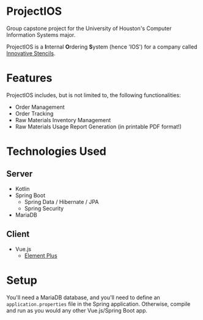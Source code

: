 # ProjectIOS
Group capstone project for the University of Houston's Computer Information Systems major.

ProjectIOS is a **I**nternal **O**rdering **S**ystem (hence 'IOS') for a company called [Innovative Stencils](https://www.innovativestencils.com/).

# Features
ProjectIOS includes, but is not limited to, the following functionalities:
 - Order Management
 - Order Tracking
 - Raw Materials Inventory Management
 - Raw Materials Usage Report Generation (in printable PDF format!)

# Technologies Used
## Server
 - Kotlin
 - Spring Boot
   - Spring Data / Hibernate / JPA
   - Spring Security
 - MariaDB
## Client
 - Vue.js
   - [Element Plus](https://element-plus.org/en-US/)

# Setup
You'll need a MariaDB database, and you'll need to define an `application.properties` file in the Spring application. Otherwise, compile and run as you would any other Vue.js/Spring Boot app.
